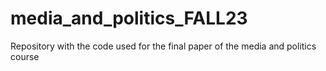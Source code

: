 # media_and_politics_FALL23
Repository with the code used for the final paper of the media and politics course
